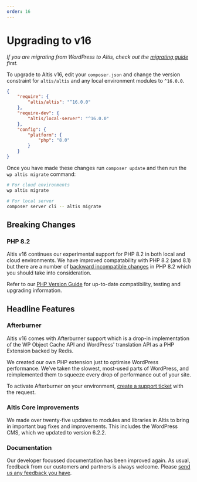 ```yaml
---
order: 16
---
```


# Upgrading to v16

_If you are migrating from WordPress to Altis, check out the [migrating guide](../migrating/) first._

To upgrade to Altis v16, edit your `composer.json` and change the version constraint for `altis/altis` and any local
environment modules to `^16.0.0`.

```json
{
	"require": {
		"altis/altis": "^16.0.0"
	},
	"require-dev": {
		"altis/local-server": "^16.0.0"
	},
	"config": {
		"platform": {
			"php": "8.0"
		}
	}
}
```

Once you have made these changes run `composer update` and then run the `wp altis migrate` command:

```sh
# For cloud environments
wp altis migrate

# For local server
composer server cli -- altis migrate
```

## Breaking Changes

### PHP 8.2 ###

Altis v16 continues our experimental support for PHP 8.2 in both local and cloud environments. We have improved
compatability with PHP 8.2 (and 8.1) but there are a number
of [backward incompatible changes](https://www.php.net/manual/en/migration82.incompatible.php) in PHP 8.2 which you
should take into consideration.

Refer to our [PHP Version Guide](docs://guides/updating-php/) for up-to-date compatibility, testing and upgrading
information.

## Headline Features

### Afterburner

Altis v16 comes with Afterburner support which is a drop-in implementation of the WP Object Cache API and WordPress'
translation API as a PHP Extension backed by Redis.

We created our own PHP extension just to optimise WordPress performance. We’ve taken the slowest,
most-used parts of WordPress, and reimplemented them to squeeze every drop of performance out of your site.

To activate Afterburner on your environment, [create a support ticket](support://new) with the request.

### Altis Core improvements

We made over twenty-five updates to modules and libraries in Altis to bring in important bug fixes and improvements.
This includes the WordPress CMS, which we updated to version 6.2.2.

### Documentation

Our developer focussed documentation has been improved again. As usual, feedback from our
customers and partners is always welcome. Please [send us any feedback you have](mailto:support@altis-dxp.com).
